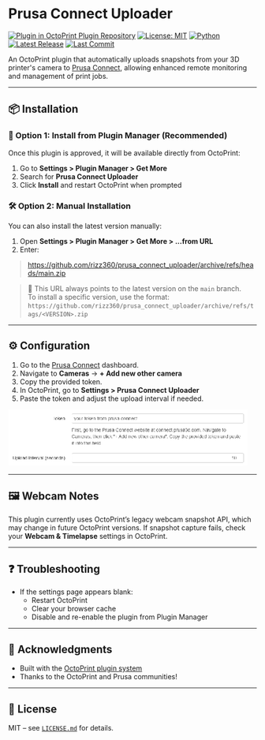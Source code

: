 # Prusa Connect Uploader

[![Plugin in OctoPrint Plugin Repository](https://img.shields.io/badge/OctoPrint%20Plugin-Available-blue.svg)](https://plugins.octoprint.org/plugins/prusa_connect_uploader/)
[![License: MIT](https://img.shields.io/github/license/rizz360/prusa_connect_uploader)](LICENSE.md)
[![Python](https://img.shields.io/badge/python-3.7–3.11-blue)](https://www.python.org/downloads/)
[![Latest Release](https://img.shields.io/github/v/release/rizz360/prusa_connect_uploader?label=latest)](https://github.com/rizz360/prusa_connect_uploader/releases)
[![Last Commit](https://img.shields.io/github/last-commit/rizz360/prusa_connect_uploader)](https://github.com/rizz360/prusa_connect_uploader/commits/main)


An OctoPrint plugin that automatically uploads snapshots from your 3D printer's camera to [Prusa Connect](https://connect.prusa3d.com), allowing enhanced remote monitoring and management of print jobs.

---

## 📦 Installation

### 🧩 Option 1: Install from Plugin Manager (Recommended)

Once this plugin is approved, it will be available directly from OctoPrint:

1. Go to **Settings > Plugin Manager > Get More**
2. Search for **Prusa Connect Uploader**
3. Click **Install** and restart OctoPrint when prompted

### 🛠️ Option 2: Manual Installation

You can also install the latest version manually:

1. Open **Settings > Plugin Manager > Get More > ...from URL**
2. Enter:
> https://github.com/rizz360/prusa_connect_uploader/archive/refs/heads/main.zip


> 🔁 This URL always points to the latest version on the `main` branch.  
> To install a specific version, use the format:
> `https://github.com/rizz360/prusa_connect_uploader/archive/refs/tags/<VERSION>.zip`


---

## ⚙️ Configuration

1. Go to the [Prusa Connect](https://connect.prusa3d.com) dashboard.
2. Navigate to **Cameras** → **+ Add new other camera**
3. Copy the provided token.
4. In OctoPrint, go to **Settings > Prusa Connect Uploader**
5. Paste the token and adjust the upload interval if needed.

![Screenshot of config panel](docs/config-panel.png)

---

## 🖼️ Webcam Notes

This plugin currently uses OctoPrint’s legacy webcam snapshot API, which may change in future OctoPrint versions. If snapshot capture fails, check your **Webcam & Timelapse** settings in OctoPrint.

---

## ❓ Troubleshooting

- If the settings page appears blank:
  - Restart OctoPrint
  - Clear your browser cache
  - Disable and re-enable the plugin from Plugin Manager

---

## 🙌 Acknowledgments

- Built with the [OctoPrint plugin system](https://docs.octoprint.org/en/master/plugins/index.html)
- Thanks to the OctoPrint and Prusa communities!

---

## 📄 License

MIT – see [`LICENSE.md`](LICENSE.md) for details.